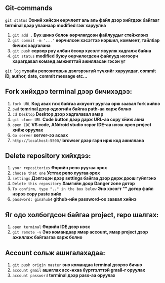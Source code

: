 ## Git-commands
`git status` **Эхний хийсэн өөрчлөлт аль аль файл дээр хийгдэж байгааг terminal дээр улаанаар modified гэж харуулна**
1. `git add .` **Бүх шинэ болон өөрчлөгдсөн файлуудыг стейжлэнэ**
2. `git commit -m '...'` **өөрчилсөн хэсэгтээ нэршил, коммент, тайлбар бичиж хадгалана**
3. `git push` **сервер рүү албан ёсоор хүсэлт явуулж хадгалж байна**
4. `git status` **modified буюу өөрчилөгдсөн файлууд ногоорч харагдавал команд амжилттай ажилласан гэсэн үг**

`git log` **тухайн репозиторын дэлгэрэнгүй түүхийг харуулдаг. commit iD, author, date, commit message etc...**

## Fork хийхдээ terminal дээр бичихэдээ:
1. `fork URL` **Код авах гэж байгаа аккуонт руугаа орж заавал fork хийнэ**
2. `pwd` **temrinal дээр одоогийн байгаа path-аа харж болно**
3. `cd Desktop` **Desktop дээр хадгалавал амар**
4. `git clone URL` **Code button дээр дарж URL-аа copy хйиж авна**
5. `open IDE` **VS code, ANdroid studio зэрэг IDE-аа нээж open project хийж оруулах**
6. `Go server` **server-ээ асаах**
7. `http://localhost:5500/` **browser дээр гарч ирж код ажиллана**

## Delete repository хийхдээ:

1. `your repositories` **Өөрийн репо руугаа орох**
2. `choose that one` **Устгах репо луугаа орох**
3. `settings` **Дэлгэцэн дээр settings байгаа дээр дөрж доош гүйлгэнэ**
4. `Delete this repository` **Хамгийн доор Danger zone дотор**
5. `To confirm, type ".." in the box below` **Энэ хэсэгт "" дотор файл нэрээ copy paste хийх**
6. `password: ginahub4` **github-ийн password-оо заавал хийнэ**

## Яг одо холбогдсон байгаа project, repo шалгах:
1. `open terminal` **Өөрийн IDE дээр нээх**
2. `git remote -v` **Энэ командаар ямар account, ямар project дээр ажиллаж байгаагаа харж болно**

## Account сольж ашигалахадаа:

1. `git push origin master` **энэ командаа terminal дээрээ бичнэ**
2. `account gmail` **ашиглах acc-нхаа бүртгэлттэй gmail-г оруулах**
3. `account password` **terminal дээр pass-аа оруулах**
